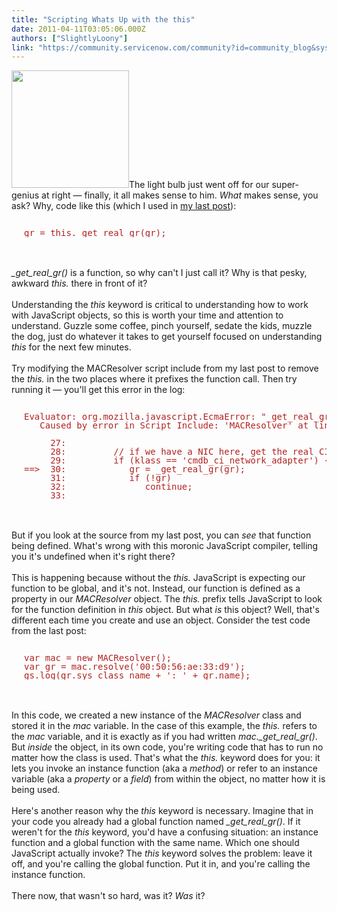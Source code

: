 ```yaml
---
title: "Scripting Whats Up with the this"
date: 2011-04-11T03:05:06.000Z
authors: ["SlightlyLoony"]
link: "https://community.servicenow.com/community?id=community_blog&sys_id=51cdeea9dbd0dbc01dcaf3231f9619a5"
---
```

<p><img  alt="" class="jive-image" src="883b494edb90d304b322f4621f96196c.iix" style="width: auto; height: 188px;" />The light bulb just went off for our super-genius at right — finally, it all makes sense to him. <i>What</i> makes sense, you ask? Why, code like this (which I used in <a title="lightlyLoony/blog/2011/4/8/2065" href="/community?id=community_blog&sys_id=45edeae9dbd0dbc01dcaf3231f9619b2">my last post</a>):<br /><pre style="margin-left:20px;line-height:1;color:FireBrick;"><br />gr = this._get_real_gr(gr);</pre><br /><br /><i>_get_real_gr()</i> is a function, so why can't I just call it? Why is that pesky, awkward <i>this.</i> there in front of it?<br /><!--break--><br />Understanding the <i>this</i> keyword is critical to understanding how to work with JavaScript objects, so this is worth your time and attention to understand. Guzzle some coffee, pinch yourself, sedate the kids, muzzle the dog, just do whatever it takes to get yourself focused on understanding <i>this</i> for the next few minutes.<br /><br />Try modifying the MACResolver script include from my last post to remove the <i>this.</i> in the two places where it prefixes the function call. Then try running it — you'll get this error in the log:<br /><pre style="margin-left:20px;line-height:1;color:FireBrick;"><br />Evaluator: org.mozilla.javascript.EcmaError: "_get_real_gr" is not defined.<br />   Caused by error in Script Include: 'MACResolver' at line 30<br /><br />     27:<br />     28:         // if we have a NIC here, get the real CI...<br />     29:         if (klass == 'cmdb_ci_network_adapter') {<br />==&gt;  30:            gr = _get_real_gr(gr);<br />     31:            if (!gr)<br />     32:               continue;<br />     33:</pre><br /><br />But if you look at the source from my last post, you can <i>see</i> that function being defined. What's wrong with this moronic JavaScript compiler, telling you it's undefined when it's right there?<br /><br />This is happening because without the <i>this.</i> JavaScript is expecting our function to be global, and it's not. Instead, our function is defined as a property in our <i>MACResolver</i> object. The <i>this.</i> prefix tells JavaScript to look for the function definition in <i>this</i> object. But what <i>is</i> this object? Well, that's different each time you create and use an object. Consider the test code from the last post:<br /><pre style="margin-left:20px;line-height:1;color:FireBrick;"><br />var mac = new MACResolver();<br />var gr = mac.resolve('00:50:56:ae:33:d9');<br />gs.log(gr.sys_class_name + ': ' + gr.name);</pre><br /><br />In this code, we created a new instance of the <i>MACResolver</i> class and stored it in the <i>mac</i> variable. In the case of this example, the <i>this.</i> refers to the <i>mac</i> variable, and it is exactly as if you had written <i>mac._get_real_gr()</i>. But <i>inside</i> the object, in its own code, you're writing code that has to run no matter how the class is used. That's what the <i>this.</i> keyword does for you: it lets you invoke an instance function (aka a <i>method</i>) or refer to an instance variable (aka a <i>property</i> or a <i>field</i>) from within the object, no matter how it is being used.<br /><br />Here's another reason why the <i>this</i> keyword is necessary. Imagine that in your code you already had a global function named <i>_get_real_gr()</i>. If it weren't for the <i>this</i> keyword, you'd have a confusing situation: an instance function and a global function with the same name. Which one should JavaScript actually invoke? The <i>this</i> keyword solves the problem: leave it off, and you're calling the global function. Put it in, and you're calling the instance function.<br /><br />There now, that wasn't so hard, was it? <i>Was</i> it?</p>